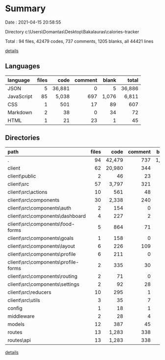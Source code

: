 # Summary

Date : 2021-04-15 20:58:55

Directory c:\Users\Domantas\Desktop\Bakalauras\calories-tracker

Total : 94 files,  42479 codes, 737 comments, 1205 blanks, all 44421 lines

[details](details.md)

## Languages
| language | files | code | comment | blank | total |
| :--- | ---: | ---: | ---: | ---: | ---: |
| JSON | 5 | 36,881 | 0 | 5 | 36,886 |
| JavaScript | 85 | 5,038 | 697 | 1,076 | 6,811 |
| CSS | 1 | 501 | 17 | 89 | 607 |
| Markdown | 2 | 38 | 0 | 34 | 72 |
| HTML | 1 | 21 | 23 | 1 | 45 |

## Directories
| path | files | code | comment | blank | total |
| :--- | ---: | ---: | ---: | ---: | ---: |
| . | 94 | 42,479 | 737 | 1,205 | 44,421 |
| client | 62 | 20,980 | 344 | 724 | 22,048 |
| client\public | 2 | 46 | 23 | 2 | 71 |
| client\src | 57 | 3,797 | 321 | 687 | 4,805 |
| client\src\actions | 10 | 561 | 48 | 130 | 739 |
| client\src\components | 30 | 2,338 | 240 | 402 | 2,980 |
| client\src\components\auth | 2 | 154 | 0 | 18 | 172 |
| client\src\components\dashboard | 4 | 227 | 2 | 60 | 289 |
| client\src\components\food-forms | 5 | 864 | 71 | 186 | 1,121 |
| client\src\components\goals | 1 | 158 | 0 | 21 | 179 |
| client\src\components\layout | 6 | 226 | 109 | 43 | 378 |
| client\src\components\profile | 6 | 211 | 0 | 20 | 231 |
| client\src\components\profile-forms | 2 | 335 | 30 | 28 | 393 |
| client\src\components\routing | 2 | 71 | 0 | 9 | 80 |
| client\src\components\settings | 2 | 92 | 28 | 17 | 137 |
| client\src\reducers | 10 | 295 | 1 | 39 | 335 |
| client\src\utils | 3 | 35 | 7 | 6 | 48 |
| config | 1 | 18 | 1 | 4 | 23 |
| middleware | 2 | 28 | 4 | 5 | 37 |
| models | 12 | 387 | 45 | 33 | 465 |
| routes | 13 | 1,283 | 338 | 422 | 2,043 |
| routes\api | 13 | 1,283 | 338 | 422 | 2,043 |

[details](details.md)